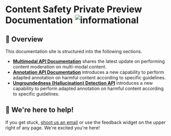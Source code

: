 

#  Content Safety Private Preview Documentation  ![informational](https://shields.io/badge/-PrivatePreview-PrivatePreview) 


##  📒 Overview 

This documentation site is structured into the following sections.

-  [**Multimodal API Documentation**](https://github.com/Azure/Azure-AI-Content-Safety-Private-Preview/blob/main/Multimodal%20API%20Private%20Preview.md) shares the latest update on performing content moderation on multi-modal content.
- [**Annotation API Documentation**](https://github.com/Azure/Azure-AI-Content-Safety-Private-Preview/blob/main/Annotation%20API%20Private%20Preview.md) introduces a new capability to perform adapted annotation on harmful content according to specific guidelines.
- [**Ungroundedness (Hallucination) Detection API**](https://github.com/Azure/Azure-AI-Content-Safety-Private-Preview/blob/main/Annotation%20API%20Private%20Preview.md) introduces a new capability to perform adapted annotation on harmful content according to specific guidelines.

##  💬 We're here to help!

If you get stuck, [shoot us an email](mailto:acm-team@microsoft.com) or use the feedback widget on the upper right of any page.
We're excited you're here! 
